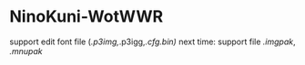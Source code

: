 # NinoKuni-WotWWR
support edit font file (*.p3img,*.p3igg,*.cfg.bin)*
next time:
  support file *.imgpak*, *.mnupak*
